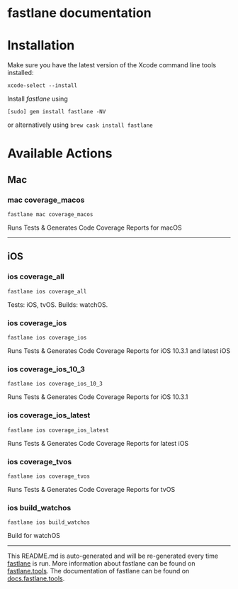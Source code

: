 fastlane documentation
================
# Installation

Make sure you have the latest version of the Xcode command line tools installed:

```
xcode-select --install
```

Install _fastlane_ using
```
[sudo] gem install fastlane -NV
```
or alternatively using `brew cask install fastlane`

# Available Actions
## Mac
### mac coverage_macos
```
fastlane mac coverage_macos
```
Runs Tests & Generates Code Coverage Reports for macOS

----

## iOS
### ios coverage_all
```
fastlane ios coverage_all
```
Tests: iOS, tvOS. Builds: watchOS.
### ios coverage_ios
```
fastlane ios coverage_ios
```
Runs Tests & Generates Code Coverage Reports for iOS 10.3.1 and latest iOS
### ios coverage_ios_10_3
```
fastlane ios coverage_ios_10_3
```
Runs Tests & Generates Code Coverage Reports for iOS 10.3.1
### ios coverage_ios_latest
```
fastlane ios coverage_ios_latest
```
Runs Tests & Generates Code Coverage Reports for latest iOS
### ios coverage_tvos
```
fastlane ios coverage_tvos
```
Runs Tests & Generates Code Coverage Reports for tvOS
### ios build_watchos
```
fastlane ios build_watchos
```
Build for watchOS

----

This README.md is auto-generated and will be re-generated every time [fastlane](https://fastlane.tools) is run.
More information about fastlane can be found on [fastlane.tools](https://fastlane.tools).
The documentation of fastlane can be found on [docs.fastlane.tools](https://docs.fastlane.tools).
